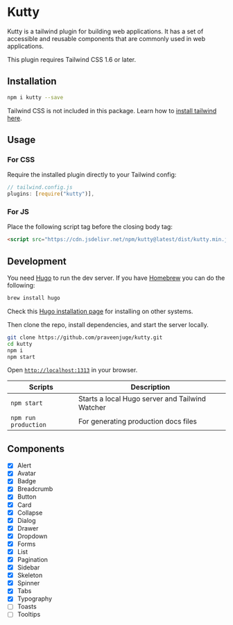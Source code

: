 # Kutty

Kutty is a tailwind plugin for building web applications. It has a set of accessible and reusable components that are commonly used in web applications.

This plugin requires Tailwind CSS 1.6 or later.

## Installation

```sh
npm i kutty --save
```

Tailwind CSS is not included in this package. Learn how to [install tailwind here](https://tailwindcss.com/docs/installation/).

## Usage

### For CSS

Require the installed plugin directly to your Tailwind config:

```js
// tailwind.config.js
plugins: [require("kutty")],
```

### For JS

Place the following script tag before the closing body tag:

```html
<script src="https://cdn.jsdelivr.net/npm/kutty@latest/dist/kutty.min.js"></script>
```

## Development

You need [Hugo](https://gohugo.io/) to run the dev server. If you have [Homebrew](https://brew.sh/) you can do the following:

```sh
brew install hugo
```

Check this [Hugo installation page](https://gohugo.io/getting-started/installing/) for installing on other systems.

Then clone the repo, install dependencies, and start the server locally.

```sh
git clone https://github.com/praveenjuge/kutty.git
cd kutty
npm i
npm start
```

Open [`http://localhost:1313`](http://localhost:1313) in your browser.

| Scripts              | Description                                     |
| -------------------- | ----------------------------------------------- |
| `npm start`          | Starts a local Hugo server and Tailwind Watcher |
| `npm run production` | For generating production docs files            |

## Components

- [x] Alert
- [x] Avatar
- [x] Badge
- [x] Breadcrumb
- [x] Button
- [x] Card
- [x] Collapse
- [x] Dialog
- [x] Drawer
- [x] Dropdown
- [x] Forms
- [x] List
- [x] Pagination
- [x] Sidebar
- [x] Skeleton
- [x] Spinner
- [x] Tabs
- [x] Typography
- [ ] Toasts
- [ ] Tooltips

